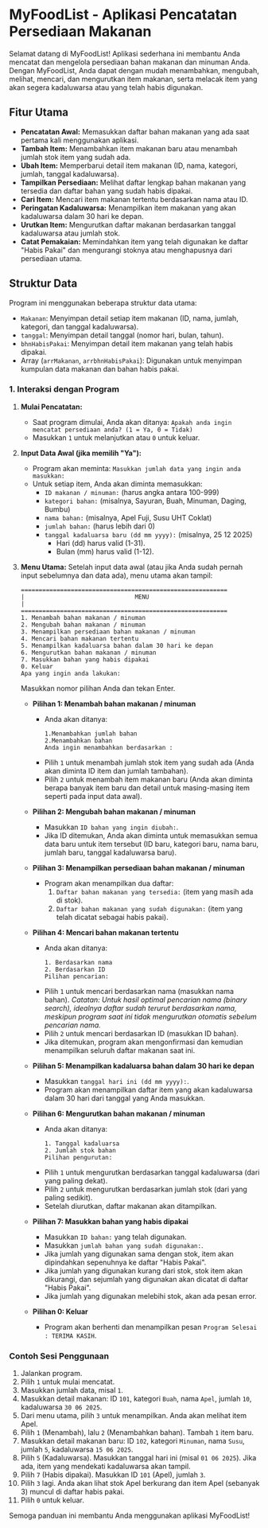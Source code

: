 # MyFoodList - Aplikasi Pencatatan Persediaan Makanan

Selamat datang di MyFoodList! Aplikasi sederhana ini membantu Anda mencatat dan mengelola persediaan bahan makanan dan minuman Anda. Dengan MyFoodList, Anda dapat dengan mudah menambahkan, mengubah, melihat, mencari, dan mengurutkan item makanan, serta melacak item yang akan segera kadaluwarsa atau yang telah habis digunakan.

## Fitur Utama

* **Pencatatan Awal:** Memasukkan daftar bahan makanan yang ada saat pertama kali menggunakan aplikasi.
* **Tambah Item:** Menambahkan item makanan baru atau menambah jumlah stok item yang sudah ada.
* **Ubah Item:** Memperbarui detail item makanan (ID, nama, kategori, jumlah, tanggal kadaluwarsa).
* **Tampilkan Persediaan:** Melihat daftar lengkap bahan makanan yang tersedia dan daftar bahan yang sudah habis dipakai.
* **Cari Item:** Mencari item makanan tertentu berdasarkan nama atau ID.
* **Peringatan Kadaluwarsa:** Menampilkan item makanan yang akan kadaluwarsa dalam 30 hari ke depan.
* **Urutkan Item:** Mengurutkan daftar makanan berdasarkan tanggal kadaluwarsa atau jumlah stok.
* **Catat Pemakaian:** Memindahkan item yang telah digunakan ke daftar "Habis Pakai" dan mengurangi stoknya atau menghapusnya dari persediaan utama.

## Struktur Data

Program ini menggunakan beberapa struktur data utama:

* `Makanan`: Menyimpan detail setiap item makanan (ID, nama, jumlah, kategori, dan tanggal kadaluwarsa).
* `tanggal`: Menyimpan detail tanggal (nomor hari, bulan, tahun).
* `bhnHabisPakai`: Menyimpan detail item makanan yang telah habis dipakai.
* Array (`arrMakanan`, `arrbhnHabisPakai`): Digunakan untuk menyimpan kumpulan data makanan dan bahan habis pakai.

### 1. Interaksi dengan Program

1.  **Mulai Pencatatan:**
    * Saat program dimulai, Anda akan ditanya: `Apakah anda ingin mencatat persediaan anda? (1 = Ya, 0 = Tidak)`
    * Masukkan `1` untuk melanjutkan atau `0` untuk keluar.

2.  **Input Data Awal (jika memilih "Ya"):**
    * Program akan meminta: `Masukkan jumlah data yang ingin anda masukkan: `
    * Untuk setiap item, Anda akan diminta memasukkan:
        * `ID makanan / minuman:` (harus angka antara 100-999)
        * `kategori bahan:` (misalnya, Sayuran, Buah, Minuman, Daging, Bumbu)
        * `nama bahan:` (misalnya, Apel Fuji, Susu UHT Coklat)
        * `jumlah bahan:` (harus lebih dari 0)
        * `tanggal kadaluarsa baru (dd mm yyyy):` (misalnya, 25 12 2025)
            * Hari (dd) harus valid (1-31).
            * Bulan (mm) harus valid (1-12).

3.  **Menu Utama:**
    Setelah input data awal (atau jika Anda sudah pernah input sebelumnya dan data ada), menu utama akan tampil:
    ```
    ==========================================================
    |                               MENU                                 |
    ==========================================================
    1. Menambah bahan makanan / minuman
    2. Mengubah bahan makanan / minuman
    3. Menampilkan persediaan bahan makanan / minuman
    4. Mencari bahan makanan tertentu
    5. Menampilkan kadaluarsa bahan dalam 30 hari ke depan
    6. Mengurutkan bahan makanan / minuman
    7. Masukkan bahan yang habis dipakai
    0. Keluar
    Apa yang ingin anda lakukan:
    ```
    Masukkan nomor pilihan Anda dan tekan Enter.

    * **Pilihan 1: Menambah bahan makanan / minuman**
        * Anda akan ditanya:
            ```
            1.Menambahkan jumlah bahan
            2.Menambahkan bahan
            Anda ingin menambahkan berdasarkan :
            ```
        * Pilih `1` untuk menambah jumlah stok item yang sudah ada (Anda akan diminta ID item dan jumlah tambahan).
        * Pilih `2` untuk menambah item makanan baru (Anda akan diminta berapa banyak item baru dan detail untuk masing-masing item seperti pada input data awal).

    * **Pilihan 2: Mengubah bahan makanan / minuman**
        * Masukkan `ID bahan yang ingin diubah:`.
        * Jika ID ditemukan, Anda akan diminta untuk memasukkan semua data baru untuk item tersebut (ID baru, kategori baru, nama baru, jumlah baru, tanggal kadaluwarsa baru).

    * **Pilihan 3: Menampilkan persediaan bahan makanan / minuman**
        * Program akan menampilkan dua daftar:
            1.  `Daftar bahan makanan yang tersedia:` (item yang masih ada di stok).
            2.  `Daftar bahan makanan yang sudah digunakan:` (item yang telah dicatat sebagai habis pakai).

    * **Pilihan 4: Mencari bahan makanan tertentu**
        * Anda akan ditanya:
            ```
            1. Berdasarkan nama
            2. Berdasarkan ID
            Pilihan pencarian:
            ```
        * Pilih `1` untuk mencari berdasarkan nama (masukkan nama bahan). *Catatan: Untuk hasil optimal pencarian nama (binary search), idealnya daftar sudah terurut berdasarkan nama, meskipun program saat ini tidak mengurutkan otomatis sebelum pencarian nama.*
        * Pilih `2` untuk mencari berdasarkan ID (masukkan ID bahan).
        * Jika ditemukan, program akan mengonfirmasi dan kemudian menampilkan seluruh daftar makanan saat ini.

    * **Pilihan 5: Menampilkan kadaluarsa bahan dalam 30 hari ke depan**
        * Masukkan `tanggal hari ini (dd mm yyyy):`.
        * Program akan menampilkan daftar item yang akan kadaluwarsa dalam 30 hari dari tanggal yang Anda masukkan.

    * **Pilihan 6: Mengurutkan bahan makanan / minuman**
        * Anda akan ditanya:
            ```
            1. Tanggal kadaluarsa
            2. Jumlah stok bahan
            Pilihan pengurutan:
            ```
        * Pilih `1` untuk mengurutkan berdasarkan tanggal kadaluwarsa (dari yang paling dekat).
        * Pilih `2` untuk mengurutkan berdasarkan jumlah stok (dari yang paling sedikit).
        * Setelah diurutkan, daftar makanan akan ditampilkan.

    * **Pilihan 7: Masukkan bahan yang habis dipakai**
        * Masukkan `ID bahan:` yang telah digunakan.
        * Masukkan `jumlah bahan yang sudah digunakan:`.
        * Jika jumlah yang digunakan sama dengan stok, item akan dipindahkan sepenuhnya ke daftar "Habis Pakai".
        * Jika jumlah yang digunakan kurang dari stok, stok item akan dikurangi, dan sejumlah yang digunakan akan dicatat di daftar "Habis Pakai".
        * Jika jumlah yang digunakan melebihi stok, akan ada pesan error.

    * **Pilihan 0: Keluar**
        * Program akan berhenti dan menampilkan pesan `Program Selesai : TERIMA KASIH`.

### Contoh Sesi Penggunaan

1.  Jalankan program.
2.  Pilih `1` untuk mulai mencatat.
3.  Masukkan jumlah data, misal `1`.
4.  Masukkan detail makanan: ID `101`, kategori `Buah`, nama `Apel`, jumlah `10`, kadaluwarsa `30 06 2025`.
5.  Dari menu utama, pilih `3` untuk menampilkan. Anda akan melihat item Apel.
6.  Pilih `1` (Menambah), lalu `2` (Menambahkan bahan). Tambah `1` item baru.
7.  Masukkan detail makanan baru: ID `102`, kategori `Minuman`, nama `Susu`, jumlah `5`, kadaluwarsa `15 06 2025`.
8.  Pilih `5` (Kadaluwarsa). Masukkan tanggal hari ini (misal `01 06 2025`). Jika ada, item yang mendekati kadaluwarsa akan tampil.
9.  Pilih `7` (Habis dipakai). Masukkan ID `101` (Apel), jumlah `3`.
10. Pilih `3` lagi. Anda akan lihat stok Apel berkurang dan item Apel (sebanyak 3) muncul di daftar habis pakai.
11. Pilih `0` untuk keluar.

Semoga panduan ini membantu Anda menggunakan aplikasi MyFoodList!
